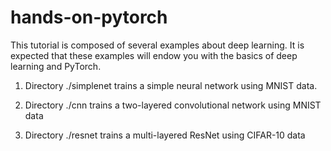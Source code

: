 # hands-on-pytorch

This tutorial is composed of several examples about 
deep learning. It is expected that these examples will
endow you with the basics of deep learning and PyTorch.


1. Directory ./simplenet trains a simple neural network
   using MNIST data.

2. Directory ./cnn trains a two-layered convolutional
   network using MNIST data

3. Directory ./resnet trains a multi-layered ResNet using
   CIFAR-10 data